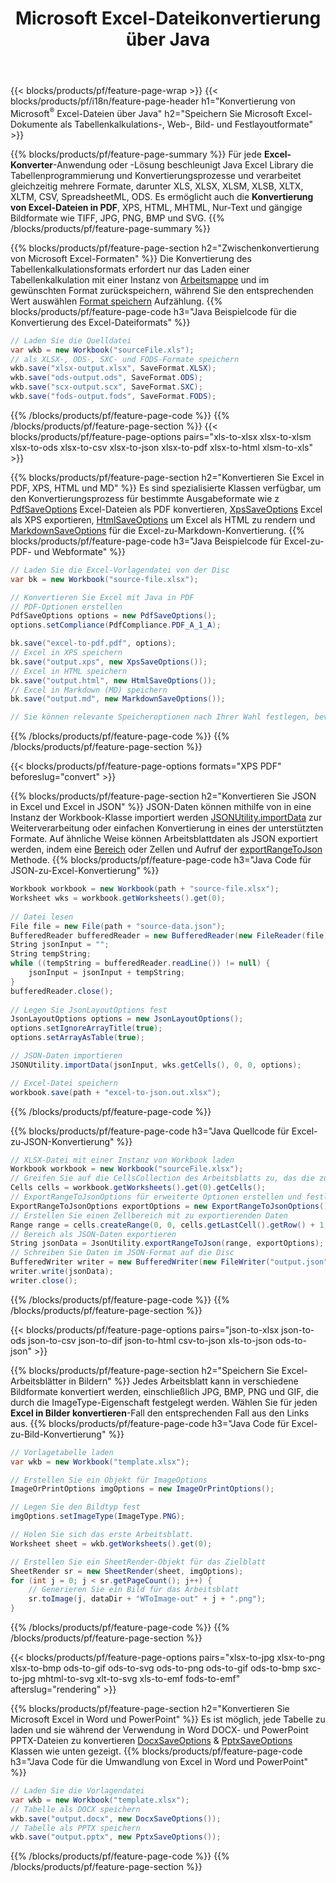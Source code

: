 ﻿---
title: Microsoft Excel-Dateikonvertierung über Java 
url: /de/java/conversion/
description: Konvertieren Sie Excel XLS, XLSX, ODS, CSV in PDF, XPS, HTML, JPEG, HTML und viele andere gängige Formate mit nur wenigen Zeilen Java-Code.
---
{{< blocks/products/pf/feature-page-wrap >}}
{{< blocks/products/pf/i18n/feature-page-header h1="Konvertierung von Microsoft<sup>&reg;</sup> Excel-Dateien über Java" h2="Speichern Sie Microsoft Excel-Dokumente als Tabellenkalkulations-, Web-, Bild- und Festlayoutformate" >}}

{{% blocks/products/pf/feature-page-summary %}}
Für jede **Excel-Konverter**-Anwendung oder -Lösung beschleunigt Java Excel Library die Tabellenprogrammierung und Konvertierungsprozesse und verarbeitet gleichzeitig mehrere Formate, darunter XLS, XLSX, XLSM, XLSB, XLTX, XLTM, CSV, SpreadsheetML, ODS. Es ermöglicht auch die **Konvertierung von Excel-Dateien in PDF**, XPS, HTML, MHTML, Nur-Text und gängige Bildformate wie TIFF, JPG, PNG, BMP und SVG.
{{% /blocks/products/pf/feature-page-summary %}}

{{% blocks/products/pf/feature-page-section h2="Zwischenkonvertierung von Microsoft Excel-Formaten" %}}
Die Konvertierung des Tabellenkalkulationsformats erfordert nur das Laden einer Tabellenkalkulation mit einer Instanz von [Arbeitsmappe](https://apireference.aspose.com/cells/java/com.aspose.cells/Workbook) und im gewünschten Format zurückspeichern, während Sie den entsprechenden Wert auswählen [Format speichern](https://apireference.aspose.com/cells/java/com.aspose.cells/SaveFormat) Aufzählung.
{{% blocks/products/pf/feature-page-code h3="Java Beispielcode für die Konvertierung des Excel-Dateiformats" %}}

```cs
// Laden Sie die Quelldatei
var wkb = new Workbook("sourceFile.xls");
// als XLSX-, ODS-, SXC- und FODS-Formate speichern
wkb.save("xlsx-output.xlsx", SaveFormat.XLSX);
wkb.save("ods-output.ods", SaveFormat.ODS);
wkb.save("scx-output.scx", SaveFormat.SXC);
wkb.save("fods-output.fods", SaveFormat.FODS);

```
{{% /blocks/products/pf/feature-page-code %}}
{{% /blocks/products/pf/feature-page-section %}}
{{< blocks/products/pf/feature-page-options pairs="xls-to-xlsx xlsx-to-xlsm xlsx-to-ods xlsx-to-csv xlsx-to-json xlsx-to-pdf xlsx-to-html xlsm-to-xls" >}}


{{% blocks/products/pf/feature-page-section h2="Konvertieren Sie Excel in PDF, XPS, HTML und MD" %}}
Es sind spezialisierte Klassen verfügbar, um den Konvertierungsprozess für bestimmte Ausgabeformate wie z [PdfSaveOptions](https://apireference.aspose.com/cells/java/com.aspose.cells/PdfSaveOptions) Excel-Dateien als PDF konvertieren, [XpsSaveOptions](https://apireference.aspose.com/cells/java/com.aspose.cells/XpsSaveOptions) Excel als XPS exportieren, [HtmlSaveOptions](https://apireference.aspose.com/cells/java/com.aspose.cells/HtmlSaveOptions) um Excel als HTML zu rendern und [MarkdownSaveOptions](https://apireference.aspose.com/cells/java/com.aspose.cells/MarkdownSaveOptions) für die Excel-zu-Markdown-Konvertierung. 
{{% blocks/products/pf/feature-page-code h3="Java Beispielcode für Excel-zu-PDF- und Webformate" %}}

```cs
// Laden Sie die Excel-Vorlagendatei von der Disc
var bk = new Workbook("source-file.xlsx");

// Konvertieren Sie Excel mit Java in PDF
// PDF-Optionen erstellen
PdfSaveOptions options = new PdfSaveOptions();
options.setCompliance(PdfCompliance.PDF_A_1_A);

bk.save("excel-to-pdf.pdf", options);
// Excel in XPS speichern
bk.save("output.xps", new XpsSaveOptions());
// Excel in HTML speichern
bk.save("output.html", new HtmlSaveOptions());
// Excel in Markdown (MD) speichern
bk.save("output.md", new MarkdownSaveOptions());

// Sie können relevante Speicheroptionen nach Ihrer Wahl festlegen, bevor Sie in das entsprechende Format speichern

```
{{% /blocks/products/pf/feature-page-code %}}
{{% /blocks/products/pf/feature-page-section %}}

{{< blocks/products/pf/feature-page-options formats="XPS PDF" beforeslug="convert" >}}

{{% blocks/products/pf/feature-page-section h2="Konvertieren Sie JSON in Excel und Excel in JSON" %}}
JSON-Daten können mithilfe von in eine Instanz der Workbook-Klasse importiert werden [JSONUtility.importData](https://apireference.aspose.com/cells/java/com.aspose.cells/jsonutility#importData) zur Weiterverarbeitung oder einfachen Konvertierung in eines der unterstützten Formate. Auf ähnliche Weise können Arbeitsblattdaten als JSON exportiert werden, indem eine [Bereich](https://apireference.aspose.com/cells/java/com.aspose.cells/range) oder Zellen und Aufruf der [exportRangeToJson](https://apireference.aspose.com/cells/java/com.aspose.cells/jsonutility) Methode.
{{% blocks/products/pf/feature-page-code h3="Java Code für JSON-zu-Excel-Konvertierung" %}}
```cs
Workbook workbook = new Workbook(path + "source-file.xlsx");
Worksheet wks = workbook.getWorksheets().get(0);
		
// Datei lesen
File file = new File(path + "source-data.json");
BufferedReader bufferedReader = new BufferedReader(new FileReader(file));
String jsonInput = "";
String tempString;
while ((tempString = bufferedReader.readLine()) != null) {
	jsonInput = jsonInput + tempString; 
}
bufferedReader.close();
							
// Legen Sie JsonLayoutOptions fest
JsonLayoutOptions options = new JsonLayoutOptions();
options.setIgnoreArrayTitle(true);
options.setArrayAsTable(true);

// JSON-Daten importieren
JSONUtility.importData(jsonInput, wks.getCells(), 0, 0, options);

// Excel-Datei speichern
workbook.save(path + "excel-to-json.out.xlsx");

```
{{% /blocks/products/pf/feature-page-code %}}

{{% blocks/products/pf/feature-page-code h3="Java Quellcode für Excel-zu-JSON-Konvertierung" %}}
```cs
// XLSX-Datei mit einer Instanz von Workbook laden
Workbook workbook = new Workbook("sourceFile.xlsx");
// Greifen Sie auf die CellsCollection des Arbeitsblatts zu, das die zu konvertierenden Daten enthält
Cells cells = workbook.getWorksheets().get(0).getCells();
// ExportRangeToJsonOptions für erweiterte Optionen erstellen und festlegen
ExportRangeToJsonOptions exportOptions = new ExportRangeToJsonOptions();
// Erstellen Sie einen Zellbereich mit zu exportierenden Daten
Range range = cells.createRange(0, 0, cells.getLastCell().getRow() + 1, cells.getLastCell().getColumn() + 1);
// Bereich als JSON-Daten exportieren
String jsonData = JsonUtility.exportRangeToJson(range, exportOptions);
// Schreiben Sie Daten im JSON-Format auf die Disc
BufferedWriter writer = new BufferedWriter(new FileWriter("output.json"));
writer.write(jsonData);
writer.close();    

```
{{% /blocks/products/pf/feature-page-code %}}
{{% /blocks/products/pf/feature-page-section %}}

{{< blocks/products/pf/feature-page-options pairs="json-to-xlsx json-to-ods json-to-csv json-to-dif json-to-html csv-to-json xls-to-json ods-to-json" >}}

{{% blocks/products/pf/feature-page-section h2="Speichern Sie Excel-Arbeitsblätter in Bildern" %}}
Jedes Arbeitsblatt kann in verschiedene Bildformate konvertiert werden, einschließlich JPG, BMP, PNG und GIF, die durch die ImageType-Eigenschaft festgelegt werden. Wählen Sie für jeden **Excel in Bilder konvertieren**-Fall den entsprechenden Fall aus den Links aus.
{{% blocks/products/pf/feature-page-code h3="Java Code für Excel-zu-Bild-Konvertierung" %}}
```cs
// Vorlagetabelle laden
var wkb = new Workbook("template.xlsx");

// Erstellen Sie ein Objekt für ImageOptions
ImageOrPrintOptions imgOptions = new ImageOrPrintOptions();

// Legen Sie den Bildtyp fest
imgOptions.setImageType(ImageType.PNG);

// Holen Sie sich das erste Arbeitsblatt.
Worksheet sheet = wkb.getWorksheets().get(0);

// Erstellen Sie ein SheetRender-Objekt für das Zielblatt
SheetRender sr = new SheetRender(sheet, imgOptions);
for (int j = 0; j < sr.getPageCount(); j++) {
	// Generieren Sie ein Bild für das Arbeitsblatt
	sr.toImage(j, dataDir + "WToImage-out" + j + ".png");
}

```
{{% /blocks/products/pf/feature-page-code %}}
{{% /blocks/products/pf/feature-page-section %}}

{{< blocks/products/pf/feature-page-options pairs="xlsx-to-jpg xlsx-to-png xlsx-to-bmp ods-to-gif ods-to-svg ods-to-png ods-to-gif ods-to-bmp sxc-to-jpg mhtml-to-svg xlt-to-svg xls-to-emf fods-to-emf" afterslug="rendering" >}}

{{% blocks/products/pf/feature-page-section h2="Konvertieren Sie Microsoft Excel in Word und PowerPoint" %}}
Es ist möglich, jede Tabelle zu laden und sie während der Verwendung in Word DOCX- und PowerPoint PPTX-Dateien zu konvertieren [DocxSaveOptions](https://apireference.aspose.com/cells/java/com.aspose.cells/DocxSaveOptions) & [PptxSaveOptions](https://apireference.aspose.com/cells/java/com.aspose.cells/PptxSaveOptions) Klassen wie unten gezeigt.
{{% blocks/products/pf/feature-page-code h3="Java Code für die Umwandlung von Excel in Word und PowerPoint" %}}
```cs
// Laden Sie die Vorlagendatei
var wkb = new Workbook("template.xlsx");
// Tabelle als DOCX speichern
wkb.save("output.docx", new DocxSaveOptions());
// Tabelle als PPTX speichern
wkb.save("output.pptx", new PptxSaveOptions());

```
{{% /blocks/products/pf/feature-page-code %}}
{{% /blocks/products/pf/feature-page-section %}}